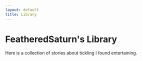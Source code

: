 ```yaml
---
layout: default
title: Library
---
```


# FeatheredSaturn's Library

Here is a collection of stories about tickling I found entertaining.
